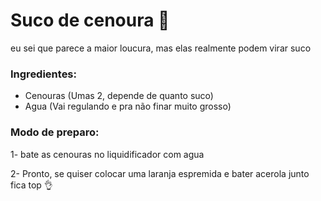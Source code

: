 # Suco de cenoura :carrot:

eu sei que parece a maior loucura, mas elas realmente podem virar suco

### Ingredientes:

- Cenouras (Umas 2, depende de quanto suco)
- Agua (Vai regulando e pra não finar muito grosso)

### Modo de preparo:

1- bate as cenouras no liquidificador com agua

2- Pronto, se quiser colocar uma laranja espremida e bater acerola junto fica top :ok_hand:


